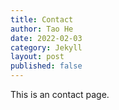 ```yaml
---
title: Contact
author: Tao He
date: 2022-02-03
category: Jekyll
layout: post
published: false
---
```


This is an contact page.
